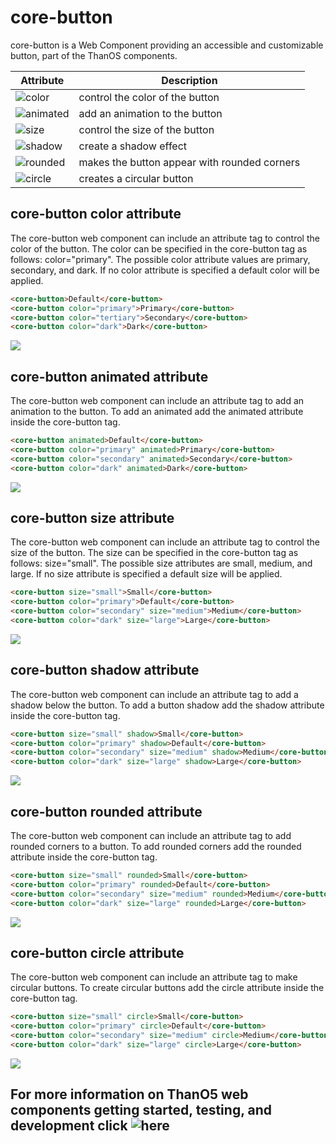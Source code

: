 #  core-button

core-button is a Web Component providing an accessible and customizable button, part of the ThanOS components.

Attribute | Description
--------- | -----------
![color](#core-button-color-attribute) | control the color of the button
![animated](#core-button-animated-attribute) | add an animation to the button
![size](#core-button-size-attribute) | control the size of the button
![shadow](#core-button-shadow-attribute) | create a shadow effect
![rounded](#core-button-rounded-attribute) | makes the button appear with rounded corners
![circle](#core-button-circle-attribute) | creates a circular button

## core-button color attribute

The core-button web component can include an attribute tag to control the color of the button.
The color can be specified in the core-button tag as follows: color="primary". The possible color attribute values are primary, secondary, and dark. If no color attribute is specified a default color will be applied.

```html
<core-button>Default</core-button>
<core-button color="primary">Primary</core-button>
<core-button color="tertiary">Secondary</core-button>
<core-button color="dark">Dark</core-button>
```

![](https://media.giphy.com/media/1BGfuBiHcidJuNqKEm/giphy.gif)

## core-button animated attribute

The core-button web component can include an attribute tag to add an animation to the button. To add an animated add the animated attribute inside the core-button tag.

```html
<core-button animated>Default</core-button>
<core-button color="primary" animated>Primary</core-button>
<core-button color="secondary" animated>Secondary</core-button>
<core-button color="dark" animated>Dark</core-button>
```

![](https://media.giphy.com/media/2yvQC4WFKXhziNnYJG/giphy.gif)

## core-button size attribute

The core-button web component can include an attribute tag to control the size of the button. The size can be specified in the core-button tag as follows: size="small". The possible size attributes are small, medium, and large. If no size attribute is specified a default size will be applied.

```html
<core-button size="small">Small</core-button>
<core-button color="primary">Default</core-button>
<core-button color="secondary" size="medium">Medium</core-button>
<core-button color="dark" size="large">Large</core-button>
```

![](https://media.giphy.com/media/5z5Shs1phB1hU3hzai/giphy.gif)

## core-button shadow attribute

The core-button web component can include an attribute tag to add a shadow below the button. To add a button shadow add the shadow attribute inside the core-button tag.

```html
<core-button size="small" shadow>Small</core-button>
<core-button color="primary" shadow>Default</core-button>
<core-button color="secondary" size="medium" shadow>Medium</core-button>
<core-button color="dark" size="large" shadow>Large</core-button>
```

![](https://media.giphy.com/media/8BkMenwYFshncAKkh0/giphy.gif)

## core-button rounded attribute

The core-button web component can include an attribute tag to add rounded corners to a button. To add rounded corners add the rounded attribute inside the core-button tag.

```html
<core-button size="small" rounded>Small</core-button>
<core-button color="primary" rounded>Default</core-button>
<core-button color="secondary" size="medium" rounded>Medium</core-button>
<core-button color="dark" size="large" rounded>Large</core-button>
```

![](https://media.giphy.com/media/pOOnt4GLuq7NIV1d3m/giphy.gif)

## core-button circle attribute

The core-button web component can include an attribute tag to make circular buttons. To create circular buttons add the circle attribute inside the core-button tag.

```html
<core-button size="small" circle>Small</core-button>
<core-button color="primary" circle>Default</core-button>
<core-button color="secondary" size="medium" circle>Medium</core-button>
<core-button color="dark" size="large" circle>Large</core-button>
```

![](https://media.giphy.com/media/KVGmuhmrMptuDdq9QO/giphy.gif)

## For more information on ThanO5 web components getting started, testing, and development click ![here](https://github.com/ucsd-cse112/thanOS#thanos)



